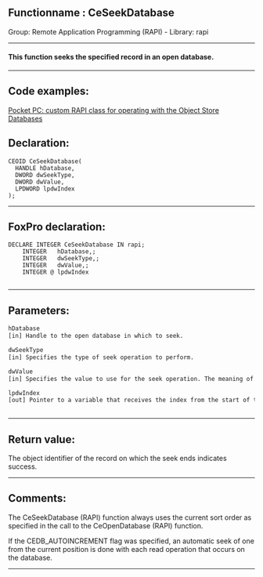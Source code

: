 <link rel="stylesheet" type="text/css" href="../../css/win32api.css">  
<link rel="stylesheet" href="https://cdnjs.cloudflare.com/ajax/libs/font-awesome/4.7.0/css/font-awesome.min.css">

## Functionname : CeSeekDatabase
Group: Remote Application Programming (RAPI) - Library: rapi    
***  


#### This function seeks the specified record in an open database.
***  


## Code examples:
[Pocket PC: custom RAPI class for operating with the Object Store Databases](../../samples/sample_445.md)  

## Declaration:
```foxpro  
CEOID CeSeekDatabase(
  HANDLE hDatabase,
  DWORD dwSeekType,
  DWORD dwValue,
  LPDWORD lpdwIndex
);  
```  
***  


## FoxPro declaration:
```foxpro  
DECLARE INTEGER CeSeekDatabase IN rapi;
	INTEGER   hDatabase,;
	INTEGER   dwSeekType,;
	INTEGER   dwValue,;
	INTEGER @ lpdwIndex
  
```  
***  


## Parameters:
```txt  
hDatabase
[in] Handle to the open database in which to seek.

dwSeekType
[in] Specifies the type of seek operation to perform.

dwValue
[in] Specifies the value to use for the seek operation. The meaning of this parameter depends on the value of dwSeekType.

lpdwIndex
[out] Pointer to a variable that receives the index from the start of the database to the beginning of the record that was found.
  
```  
***  


## Return value:
The object identifier of the record on which the seek ends indicates success.  
***  


## Comments:
The CeSeekDatabase (RAPI) function always uses the current sort order as specified in the call to the CeOpenDatabase (RAPI) function.   
  
If the CEDB_AUTOINCREMENT flag was specified, an automatic seek of one from the current position is done with each read operation that occurs on the database.  
  
***  

